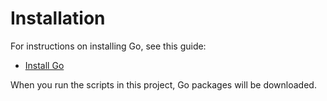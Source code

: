 # Installation

For instructions on installing Go, see this guide:

- [Install Go](https://michaelcurrin.github.io/dev-cheatsheets/cheatsheets/go/install-go.html)

When you run the scripts in this project, Go packages will be downloaded.
